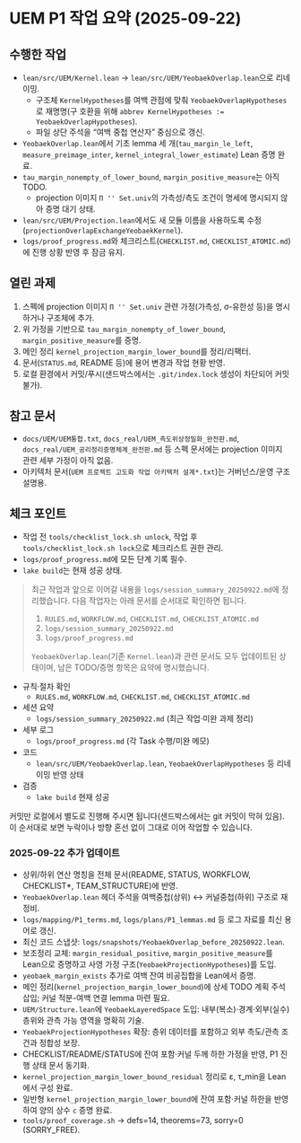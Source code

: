 # UEM P1 작업 요약 (2025-09-22)

## 수행한 작업
- `lean/src/UEM/Kernel.lean` → `lean/src/UEM/YeobaekOverlap.lean`으로 리네이밍.
  - 구조체 `KernelHypotheses`를 여백 관점에 맞춰 `YeobaekOverlapHypotheses`로 재명명(구 호환을 위해 `abbrev KernelHypotheses := YeobaekOverlapHypotheses`).
  - 파일 상단 주석을 “여백 중첩 연산자” 중심으로 갱신.
- `YeobaekOverlap.lean`에서 기초 lemma 세 개(`tau_margin_le_left`, `measure_preimage_inter`, `kernel_integral_lower_estimate`) Lean 증명 완료.
- `tau_margin_nonempty_of_lower_bound`, `margin_positive_measure`는 아직 TODO.
  - projection 이미지 `Π '' Set.univ`의 가측성/측도 조건이 명세에 명시되지 않아 증명 대기 상태.
- `lean/src/UEM/Projection.lean`에서도 새 모듈 이름을 사용하도록 수정(`projectionOverlapExchangeYeobaekKernel`).
- `logs/proof_progress.md`와 체크리스트(`CHECKLIST.md`, `CHECKLIST_ATOMIC.md`)에 진행 상황 반영 후 잠금 유지.

## 열린 과제
1. 스펙에 projection 이미지 `Π '' Set.univ` 관련 가정(가측성, σ-유한성 등)을 명시하거나 구조체에 추가.
2. 위 가정을 기반으로 `tau_margin_nonempty_of_lower_bound`, `margin_positive_measure`를 증명.
3. 메인 정리 `kernel_projection_margin_lower_bound`를 정리/리팩터.
4. 문서(`STATUS.md`, README 등)에 용어 변경과 작업 현황 반영.
5. 로컬 환경에서 커밋/푸시(샌드박스에서는 `.git/index.lock` 생성이 차단되어 커밋 불가).

## 참고 문서
- `docs/UEM/UEM통합.txt`, `docs_real/UEM_측도위상정밀화_완전판.md`, `docs_real/UEM_공리정리증명체계_완전판.md` 등 스펙 문서에는 projection 이미지 관련 세부 가정이 아직 없음.
- 아키텍처 문서(`UEM 프로젝트 고도화 작업 아키텍처 설계*.txt`)는 거버넌스/운영 구조 설명용.

## 체크 포인트
- 작업 전 `tools/checklist_lock.sh unlock`, 작업 후 `tools/checklist_lock.sh lock`으로 체크리스트 권한 관리.
- `logs/proof_progress.md`에 모든 단계 기록 필수.
- `lake build`는 현재 성공 상태.

> 최근 작업과 앞으로 이어갈 내용을 `logs/session_summary_20250922.md`에 정리했습니다.
> 다음 작업자는 아래 문서를 순서대로 확인하면 됩니다.
>
> 1. `RULES.md`, `WORKFLOW.md`, `CHECKLIST.md`, `CHECKLIST_ATOMIC.md`
> 2. `logs/session_summary_20250922.md`
> 3. `logs/proof_progress.md`
>
> `YeobaekOverlap.lean`(기존 `Kernel.lean`)과 관련 문서도 모두 업데이트된 상태이며, 남은 TODO/증명 항목은 요약에 명시했습니다.

- 규칙·절차 확인
    - `RULES.md`, `WORKFLOW.md`, `CHECKLIST.md`, `CHECKLIST_ATOMIC.md`
- 세션 요약
    - `logs/session_summary_20250922.md` (최근 작업·미완 과제 정리)
- 세부 로그
    - `logs/proof_progress.md` (각 Task 수행/미완 메모)
- 코드
    - `lean/src/UEM/YeobaekOverlap.lean`, `YeobaekOverlapHypotheses` 등 리네이밍 반영 상태
- 검증
    - `lake build` 현재 성공

커밋만 로컬에서 별도로 진행해 주시면 됩니다(샌드박스에서는 git 커밋이 막혀 있음). 이 순서대로 보면 누락이나 방향 혼선 없이 그대로 이어 작업할 수 있습니다.

### 2025-09-22 추가 업데이트
- 상위/하위 연산 명칭을 전체 문서(README, STATUS, WORKFLOW, CHECKLIST*, TEAM_STRUCTURE)에 반영.
- `YeobaekOverlap.lean` 헤더 주석을 여백중첩(상위) ↔ 커널중첩(하위) 구조로 재정비.
- `logs/mapping/P1_terms.md`, `logs/plans/P1_lemmas.md` 등 로그 자료를 최신 용어로 갱신.
- 최신 코드 스냅샷: `logs/snapshots/YeobaekOverlap_before_20250922.lean`.
- 보조정리 교체: `margin_residual_positive`, `margin_positive_measure`를 Lean으로 증명하고 사영 가정 구조(`YeobaekProjectionHypotheses`)를 도입.
- `yeobaek_margin_exists` 추가로 여백 잔여 비공집합을 Lean에서 증명.
- 메인 정리(`kernel_projection_margin_lower_bound`)에 상세 TODO 계획 주석 삽입; 커널 적분-여백 연결 lemma 마련 필요.
- `UEM/Structure.lean`에 `YeobaekLayeredSpace` 도입: 내부(복소)·경계·외부(실수) 층위와 관측 가능 영역을 명확히 기술.
- `YeobaekProjectionHypotheses` 확장: 층위 데이터를 포함하고 외부 측도/관측 조건과 정합성 보장.
- CHECKLIST/README/STATUS에 잔여 포함·커널 두께 하한 가정을 반영, P1 진행 상태 문서 동기화.
- `kernel_projection_margin_lower_bound_residual` 정리로 ε, τ_min을 Lean에서 구성 완료.
- 일반형 `kernel_projection_margin_lower_bound`에 잔여 포함·커널 하한을 반영하여 양의 상수 `c` 증명 완료.
- `tools/proof_coverage.sh` → defs=14, theorems=73, sorry=0 (SORRY_FREE).
